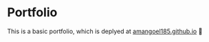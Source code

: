 # Portfolio

This is a basic portfolio, which is deplyed at [amangoel185.github.io](https://amangoel185.github.io) 🚀

<!-- [amangoel.me](https://amangoel.me) needs to be redeployed! -->
